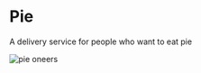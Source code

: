 # Pie
A delivery service for people who want to eat pie

![pie oneers](https://cloud.githubusercontent.com/assets/15616192/12859189/600be83a-cc09-11e5-96f4-dc1f2b334696.png)
